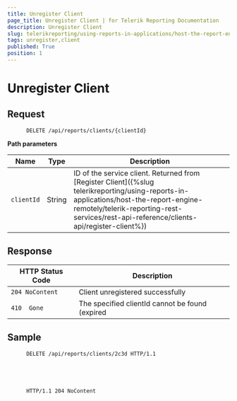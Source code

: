 ```yaml
---
title: Unregister Client
page_title: Unregister Client | for Telerik Reporting Documentation
description: Unregister Client
slug: telerikreporting/using-reports-in-applications/host-the-report-engine-remotely/telerik-reporting-rest-services/rest-api-reference/clients-api/unregister-client
tags: unregister,client
published: True
position: 1
---
```


# Unregister Client



## Request

	
          DELETE /api/reports/clients/{clientId}
        



__Path parameters__ 


| Name | Type | Description |
| ------ | ------ | ------ |
|`clientId`|String|ID of the service client. Returned from [Register Client]({%slug telerikreporting/using-reports-in-applications/host-the-report-engine-remotely/telerik-reporting-rest-services/rest-api-reference/clients-api/register-client%})|




## Response


| HTTP Status Code | Description |
| ------ | ------ |
|`204 NoContent`|Client unregistered successfully|
|`410  Gone`|The specified clientId cannot be found (expired|




## Sample

	
          DELETE /api/reports/clients/2c3d HTTP/1.1
        



	
          HTTP/1.1 204 NoContent
        


